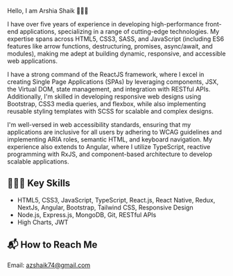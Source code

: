 Hello, I am Arshia Shaik 🙋🏻‍♀️

I have over five years of experience in developing high-performance front-end applications, specializing in a range of cutting-edge technologies. My expertise spans across HTML5, CSS3, SASS, and JavaScript (including ES6 features like arrow functions, destructuring, promises, async/await, and modules), making me adept at building dynamic, responsive, and accessible web applications.

I have a strong command of the ReactJS framework, where I excel in creating Single Page Applications (SPAs) by leveraging components, JSX, the Virtual DOM, state management, and integration with RESTful APIs. Additionally, I'm skilled in developing responsive web designs using Bootstrap, CSS3 media queries, and flexbox, while also implementing reusable styling templates with SCSS for scalable and complex designs.

I'm well-versed in web accessibility standards, ensuring that my applications are inclusive for all users by adhering to WCAG guidelines and implementing ARIA roles, semantic HTML, and keyboard navigation. My experience also extends to Angular, where I utilize TypeScript, reactive programming with RxJS, and component-based architecture to develop scalable applications.


## 👩🏻‍💻 Key Skills

- HTML5, CSS3, JavaScript, TypeScript, React.js, React Native, Redux, NextJs, Angular, Bootstrap, Tailwind CSS, Responsive Design
- Node.js, Express.js, MongoDB, Git, RESTful APIs
- High Charts, JWT

## 📬 How to Reach Me 

Email: azshaik74@gmail.com

